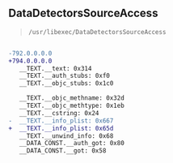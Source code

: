 ## DataDetectorsSourceAccess

> `/usr/libexec/DataDetectorsSourceAccess`

```diff

-792.0.0.0.0
+794.0.0.0.0
   __TEXT.__text: 0x314
   __TEXT.__auth_stubs: 0xf0
   __TEXT.__objc_stubs: 0x1c0

   __TEXT.__objc_methname: 0x32d
   __TEXT.__objc_methtype: 0x1eb
   __TEXT.__cstring: 0x24
-  __TEXT.__info_plist: 0x667
+  __TEXT.__info_plist: 0x65d
   __TEXT.__unwind_info: 0x68
   __DATA_CONST.__auth_got: 0x80
   __DATA_CONST.__got: 0x58

```
